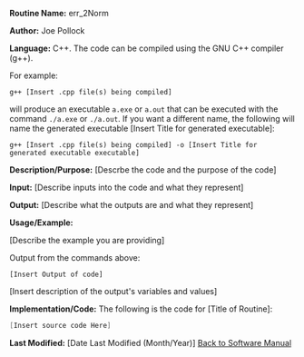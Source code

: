 **Routine Name:** err_2Norm  

**Author:** Joe Pollock  

**Language:** C++. The code can be compiled using the GNU C++ compiler (g++).  

For example:  
```
g++ [Insert .cpp file(s) being compiled]
```

will produce an executable `a.exe` or `a.out` that can be executed with the command `./a.exe` or `./a.out`. If you want a different name, the following will name the
generated executable [Insert Title for generated executable]:  
```
g++ [Insert .cpp file(s) being compiled] -o [Insert Title for generated executable executable]
```

**Description/Purpose:** [Descrbe the code and the purpose of the code]  

**Input:** [Describe inputs into the code and what they represent]  

**Output:** [Describe what the outputs are and what they represent]  

**Usage/Example:**  

[Describe the example you are providing]  

Output from the commands above:  
```
[Insert Output of code]
```

[Insert description of the output's variables and values]  

**Implementation/Code:** The following is the code for [Title of Routine]:  
```C++
[Insert source code Here]
```

**Last Modified:** [Date Last Modified (Month/Year)]
[Back to Software Manual](https://github.com/jpoll962/math4610/blob/master/hw_toc/SoftwareManual/SoftwareManual_toc.md)